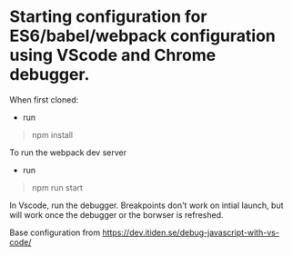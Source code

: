# Starting configuration for ES6/babel/webpack configuration using VScode and Chrome debugger.


When first cloned:
* run 
> npm install

To run the webpack dev server
* run
> npm run start

In Vscode, run the debugger.  Breakpoints don't work on intial launch, but will work once the debugger or the borwser is refreshed.

Base configuration from https://dev.itiden.se/debug-javascript-with-vs-code/

